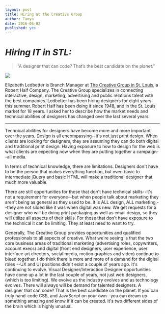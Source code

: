 ```yaml
---
layout: post
title: Hiring at the Creative Group
author: Tanya
date: 2016-06-02
published: yes
---
```



# _Hiring IT in STL:_

> “A designer that can code? That’s the best candidate on the planet.”

<img src="https://res.cloudinary.com/savvy-coders/image/upload/q_auto/v1470769741/ElizabethLedbetter.jpg" class="floater">

Elizabeth Ledbetter is Branch Manager at [The Creative Group in St. Louis](https://www.roberthalf.com/creativegroup), a Robert Half Company. The Creative Group specializes in connecting interactive, design, marketing, advertising and public relations talent with the best companies. Ledbetter has been hiring designers for eight years this summer. Robert Half has been doing it since 1948, and in the St. Louis market for 18 years. I asked her to describe how the market needs and technical abilities of designers has changed over the last several years:

---

Technical abilities for designers have become more and more important over the years.  Design is all encompassing--it's not just print design. When clients are looking for designers, they are assuming they can do both digital and traditional print design. Having exposure to how to design for the web is what clients are expecting now when they are putting together a campaign--all media.

In terms of technical knowledge, there are limitations. Designers don't have to be the person that makes everything function, but even basic to intermediate jQuery and basic HTML will make a traditional designer that much more valuable.

There are still opportunities for those that don't have technical skills--it's not a requirement for everyone--but when people talk about marketing they aren't being as general as they used to be. It is ALL design, ALL marketing,--they are not siloed like it was when digital was new. We get requests for a designer who will be doing print packaging as well as email design, so they will utilize all aspects of their skills. For those that don't have exposure to the technical it can be limiting. They at least need to want to try.  

Generally, The Creative Group provides opportunities and qualified professionals to all aspects of creative. What we're seeing is that the two core business areas of traditional marketing (advertising roles, copywriters, account execs) and  digital (front end designers, user experience, user interface art directors, social media, motion graphics and video) continue to bleed together. I do think there is more and more of a demand for the digital roles --UX and UI positions didn't exist a couple of years ago. It's continuing to evolve. Visual Designer/Interaction Designer opportunities have come up a lot in the last couple of years, not just web designers, (which is too limiting). We evolve as the industry evolves and as technology evolves. There will always will be demand for talented designers. A designer that can code? That is the	 best candidate on the planet. If you can truly hand-code CSS, and JavaScript on your own--you can dream up something amazing and know if it can be created. It's two different sides of the brain which is highly unusual.
